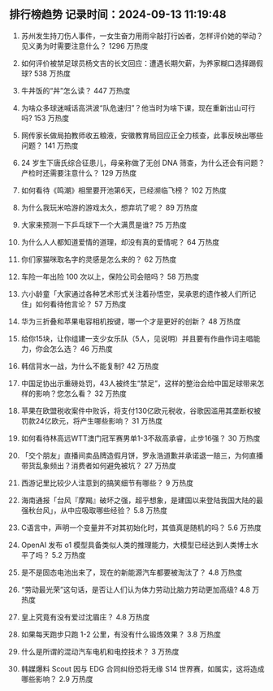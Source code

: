 
## 排行榜趋势 记录时间：2024-09-13 11:19:48
  
  1. 苏州发生持刀伤人事件，一女生奋力用雨伞敲打行凶者，怎样评价她的举动？见义勇为时需要注意什么？ 1296 万热度
    
  2. 如何评价被禁足球员杨文吉的长文回应：遭遇长期欠薪，为养家糊口选择踢假球? 538 万热度
    
  3. 牛丼饭的“丼”怎么读？ 447 万热度
    
  4. 为啥众多球迷喊话高洪波“队危速归”？他当时为啥下课，现在重新出山可行吗? 153 万热度
    
  5. 网传家长做局拍教师收五粮液，安徽教育局回应正全力核查，此事反映出哪些问题？ 141 万热度
    
  6. 24 岁生下唐氏综合征患儿，母亲称做了无创 DNA 筛查，为什么还会有问题？产检时还需要注意什么？ 129 万热度
    
  7. 如何看待《鸣潮》相里要开池第6天，已经濒临飞榜？ 102 万热度
    
  8. 为什么我玩米哈游的游戏太久，想弃坑了呢？ 89 万热度
    
  9. 大家来预测一下乒乓球下一个大满贯是谁? 75 万热度
    
  10. 为什么人人都知道爱情的道理，却没有真的爱情呢？ 64 万热度
    
  11. 你们家猫咪取名字的灵感是怎么来的？ 62 万热度
    
  12. 车险一年出险 100 次以上，保险公司会赔吗？ 58 万热度
    
  13. 六小龄童「大家通过各种艺术形式关注着孙悟空，吴承恩的遗作被人们所记住」如何看待他言论？ 57 万热度
    
  14. 华为三折叠和苹果电容相机按键，哪一个才是更好的创新？ 48 万热度
    
  15. 给你15块，让你组建一支少女乐队（5人，见说明）并且要有作曲作词主唱能力，你会怎么选？ 46 万热度
    
  16. 韩信背水一战，为什么不能复制? 42 万热度
    
  17. 中国足协出示重磅处罚，43人被终生“禁足”，这样的整治会给中国足球带来怎样的影响？您怎么看？ 32 万热度
    
  18. 苹果在欧盟税收案件中败诉，将支付130亿欧元税收，谷歌因滥用其垄断权被罚款24亿欧元，将产生哪些影响？ 31 万热度
    
  19. 如何看待林高远WTT澳门冠军赛男单1-3不敌高承睿，止步16强？ 30 万热度
    
  20. 「交个朋友」直播间卖品牌造假月饼，罗永浩道歉并承诺退一赔三，为何直播带货乱象频出？消费者如何避免被坑？ 27 万热度
    
  21. 西游记里比较少人注意到的搞笑细节有哪些？ 9 万热度
    
  22. 海南通报「台风『摩羯』破坏之强，超乎想象，是建国以来登陆我国大陆的最强秋台风」，从中应吸取哪些经验？ 5.8 万热度
    
  23. C语言中，声明一个变量并不对其初始化时，其值真是随机的吗？ 5.6 万热度
    
  24. OpenAI 发布 o1 模型具备类似人类的推理能力，大模型已经达到人类博士水平了吗？ 5.2 万热度
    
  25. 是不是固态电池出来了，现在的新能源汽车都要被淘汰了？ 4.8 万热度
    
  26. “劳动最光荣”这句话，是否让人们认为体力劳动比脑力劳动更加高级? 4.8 万热度
    
  27. 皇上究竟有没有爱过沈眉庄？ 4.8 万热度
    
  28. 如果每天跑步只跑 1-2 公里，有没有什么锻炼效果？ 3.8 万热度
    
  29. 什么是所谓的混动汽车电机和电控技术？ 3 万热度
    
  30. 韩媒爆料 Scout 因与 EDG 合同纠纷恐将无缘 S14 世界赛，如属实，这将造成哪些影响？ 2.9 万热度
    